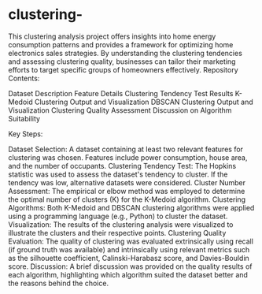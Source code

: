 # clustering-
This clustering analysis project offers insights into home energy consumption patterns and provides a framework for optimizing home electronics sales strategies. By understanding the clustering tendencies and assessing clustering quality, businesses can tailor their marketing efforts to target specific groups of homeowners effectively.
Repository Contents:

Dataset Description
Feature Details
Clustering Tendency Test Results
K-Medoid Clustering Output and Visualization
DBSCAN Clustering Output and Visualization
Clustering Quality Assessment
Discussion on Algorithm Suitability

Key Steps:

Dataset Selection: A dataset containing at least two relevant features for clustering was chosen. Features include power consumption, house area, and the number of occupants.
Clustering Tendency Test: The Hopkins statistic was used to assess the dataset's tendency to cluster. If the tendency was low, alternative datasets were considered.
Cluster Number Assessment: The empirical or elbow method was employed to determine the optimal number of clusters (K) for the K-Medoid algorithm.
Clustering Algorithms: Both K-Medoid and DBSCAN clustering algorithms were applied using a programming language (e.g., Python) to cluster the dataset.
Visualization: The results of the clustering analysis were visualized to illustrate the clusters and their respective points.
Clustering Quality Evaluation: The quality of clustering was evaluated extrinsically using recall (if ground truth was available) and intrinsically using relevant metrics such as the silhouette coefficient, Calinski-Harabasz score, and Davies-Bouldin score.
Discussion: A brief discussion was provided on the quality results of each algorithm, highlighting which algorithm suited the dataset better and the reasons behind the choice.
